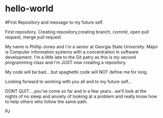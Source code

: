 # hello-world
#First Repository and message to my future self. 


First repository. Creating repository,creating branch, commit, open pull request, merge pull request

My name is Phillip Jones and i'm a senior at Georgia State University. 
Major is Computer information systems with a concentration in software development.
I'm a little late to the Git patry as this is my second programming class and i'm JUST now creating a repository. 

My code will be bad....but spaghettii code will NOT define me for long. 

Looking forward to working with you all and to my future self...

DONT QUIT....you've come so far and in a few years...we'll look at the nights of no sleep and anxiety of looking at a problem 
and really know how to help others who follow the same path. 

PJ
